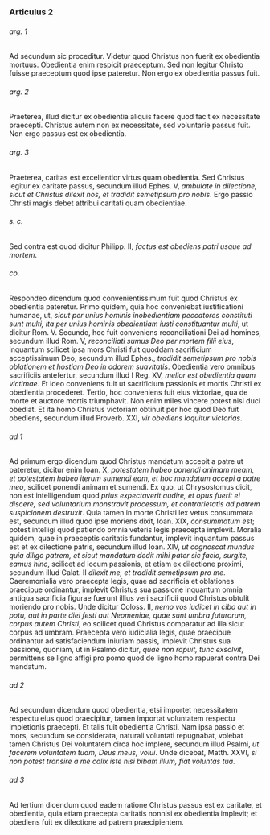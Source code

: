 ### Articulus 2

###### arg. 1
Ad secundum sic proceditur. Videtur quod Christus non fuerit ex obedientia mortuus. Obedientia enim respicit praeceptum. Sed non legitur Christo fuisse praeceptum quod ipse pateretur. Non ergo ex obedientia passus fuit.

###### arg. 2
Praeterea, illud dicitur ex obedientia aliquis facere quod facit ex necessitate praecepti. Christus autem non ex necessitate, sed voluntarie passus fuit. Non ergo passus est ex obedientia.

###### arg. 3
Praeterea, caritas est excellentior virtus quam obedientia. Sed Christus legitur ex caritate passus, secundum illud Ephes. V, *ambulate in dilectione, sicut et Christus dilexit nos, et tradidit semetipsum pro nobis*. Ergo passio Christi magis debet attribui caritati quam obedientiae.

###### s. c.
Sed contra est quod dicitur Philipp. II, *factus est obediens patri usque ad mortem*.

###### co.
Respondeo dicendum quod convenientissimum fuit quod Christus ex obedientia pateretur. Primo quidem, quia hoc conveniebat iustificationi humanae, ut, *sicut per unius hominis inobedientiam peccatores constituti sunt multi, ita per unius hominis obedientiam iusti constituantur multi*, ut dicitur Rom. V. Secundo, hoc fuit conveniens reconciliationi Dei ad homines, secundum illud Rom. V, *reconciliati sumus Deo per mortem filii eius*, inquantum scilicet ipsa mors Christi fuit quoddam sacrificium acceptissimum Deo, secundum illud Ephes., *tradidit semetipsum pro nobis oblationem et hostiam Deo in odorem suavitatis*. Obedientia vero omnibus sacrificiis antefertur, secundum illud I Reg. XV, *melior est obedientia quam victimae*. Et ideo conveniens fuit ut sacrificium passionis et mortis Christi ex obedientia procederet. Tertio, hoc conveniens fuit eius victoriae, qua de morte et auctore mortis triumphavit. Non enim miles vincere potest nisi duci obediat. Et ita homo Christus victoriam obtinuit per hoc quod Deo fuit obediens, secundum illud Proverb. XXI, *vir obediens loquitur victorias*.

###### ad 1
Ad primum ergo dicendum quod Christus mandatum accepit a patre ut pateretur, dicitur enim Ioan. X, *potestatem habeo ponendi animam meam, et potestatem habeo iterum sumendi eam, et hoc mandatum accepi a patre meo*, scilicet ponendi animam et sumendi. Ex quo, ut Chrysostomus dicit, non est intelligendum quod *prius expectaverit audire, et opus fuerit ei discere, sed voluntarium monstravit processum, et contrarietatis ad patrem suspicionem destruxit*. Quia tamen in morte Christi lex vetus consummata est, secundum illud quod ipse moriens dixit, Ioan. XIX, *consummatum est*; potest intelligi quod patiendo omnia veteris legis praecepta implevit. Moralia quidem, quae in praeceptis caritatis fundantur, implevit inquantum passus est et ex dilectione patris, secundum illud Ioan. XIV, *ut cognoscat mundus quia diligo patrem, et sicut mandatum dedit mihi pater sic facio, surgite, eamus hinc*, scilicet ad locum passionis, et etiam ex dilectione proximi, secundum illud Galat. II *dilexit me, et tradidit semetipsum pro me*. Caeremonialia vero praecepta legis, quae ad sacrificia et oblationes praecipue ordinantur, implevit Christus sua passione inquantum omnia antiqua sacrificia figurae fuerunt illius veri sacrificii quod Christus obtulit moriendo pro nobis. Unde dicitur Coloss. II, *nemo vos iudicet in cibo aut in potu, aut in parte diei festi aut Neomeniae, quae sunt umbra futurorum, corpus autem Christi*, eo scilicet quod Christus comparatur ad illa sicut corpus ad umbram. Praecepta vero iudicialia legis, quae praecipue ordinantur ad satisfaciendum iniuriam passis, implevit Christus sua passione, quoniam, ut in Psalmo dicitur, *quae non rapuit, tunc exsolvit*, permittens se ligno affigi pro pomo quod de ligno homo rapuerat contra Dei mandatum.

###### ad 2
Ad secundum dicendum quod obedientia, etsi importet necessitatem respectu eius quod praecipitur, tamen importat voluntatem respectu impletionis praecepti. Et talis fuit obedientia Christi. Nam ipsa passio et mors, secundum se considerata, naturali voluntati repugnabat, volebat tamen Christus Dei voluntatem circa hoc implere, secundum illud Psalmi, *ut facerem voluntatem tuam, Deus meus, volui*. Unde dicebat, Matth. XXVI, *si non potest transire a me calix iste nisi bibam illum, fiat voluntas tua*.

###### ad 3
Ad tertium dicendum quod eadem ratione Christus passus est ex caritate, et obedientia, quia etiam praecepta caritatis nonnisi ex obedientia implevit; et obediens fuit ex dilectione ad patrem praecipientem.

